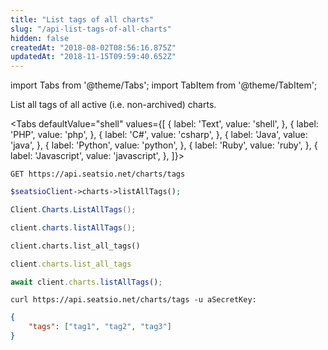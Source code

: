 ```yaml
---
title: "List tags of all charts"
slug: "/api-list-tags-of-all-charts"
hidden: false
createdAt: "2018-08-02T08:56:16.875Z"
updatedAt: "2018-11-15T09:59:40.652Z"
---
```


import Tabs from '@theme/Tabs';
import TabItem from '@theme/TabItem';

List all tags of all active (i.e. non-archived) charts.



<Tabs 
  defaultValue="shell"
  values={[
{ label: 'Text', value: 'shell', },
{ label: 'PHP', value: 'php', },
{ label: 'C#', value: 'csharp', },
{ label: 'Java', value: 'java', },
{ label: 'Python', value: 'python', },
{ label: 'Ruby', value: 'ruby', },
{ label: 'Javascript', value: 'javascript', },
]}>
<TabItem value='shell'>

```shell
GET https://api.seatsio.net/charts/tags
```

</TabItem>
<TabItem value='php'>

```php
$seatsioClient->charts->listAllTags();
```

</TabItem>
<TabItem value='csharp'>

```csharp
Client.Charts.ListAllTags();
```

</TabItem>
<TabItem value='java'>

```java
client.charts.listAllTags();
```

</TabItem>
<TabItem value='python'>

```python
client.charts.list_all_tags()
```

</TabItem>
<TabItem value='ruby'>

```ruby
client.charts.list_all_tags
```

</TabItem>
<TabItem value='javascript'>

```javascript
await client.charts.listAllTags();
```

</TabItem>
</Tabs>





```shell
curl https://api.seatsio.net/charts/tags -u aSecretKey: 
```



```json
{
    "tags": ["tag1", "tag2", "tag3"]
}
```

